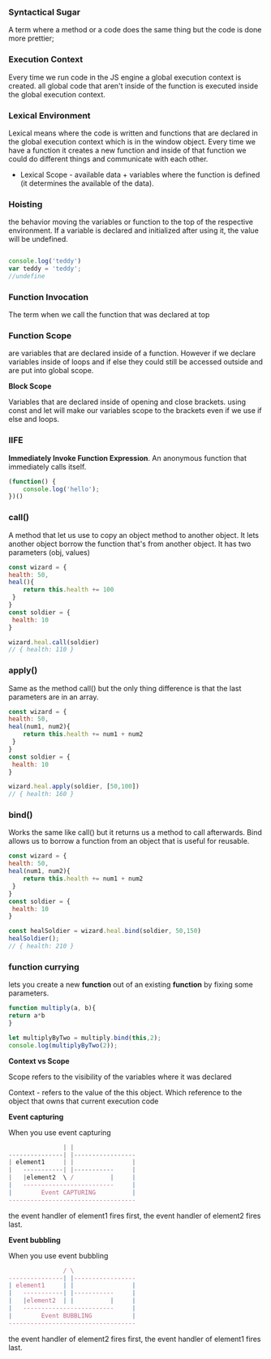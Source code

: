 

### Syntactical Sugar

A term where a method or a code does the same thing but the code is done more prettier;

### Execution Context

Every time we run code in the JS engine a global execution context is created. all global code that aren't inside of the function is executed inside the global execution context.

### Lexical Environment

Lexical means where the code is written and functions that are declared in the global execution context which is in the window object. Every time we have a function it creates a new function and inside of that function we could do different things and communicate with each other.

- Lexical Scope - available data + variables where the function is defined (it determines the available of the data).

### Hoisting

the behavior moving the variables or function to the top of the respective environment.  If a variable is declared and initialized after using it, the value will be undefined.

```js

console.log('teddy')
var teddy = 'teddy';
//undefine
```



### Function Invocation

The term when we call the function that was declared at top



### Function Scope

are variables that are declared inside of a function. However if we declare variables inside of loops and if else they could still be accessed outside and are put into global scope.

**Block Scope**

Variables that are declared inside of opening and close brackets. using const and let will make our variables scope to the brackets  even if we use if else and loops.

### IIFE

**Immediately Invoke Function Expression**. An anonymous function that immediately calls itself.

```js
(function() {
	console.log('hello');
})()
```

### call()

A method that let us use  to copy an object method to another object. It lets another object borrow the function that's from another object. It has two  parameters (obj, values)

```javascript
const wizard = {	
health: 50,
heal(){
	return this.health += 100
 }
}	
const soldier = {
 health: 10
}

wizard.heal.call(soldier)
// { health: 110 }

```

### apply()

Same as the method call() but the only thing difference is that the last parameters are in an array.

```javascript
const wizard = {	
health: 50,
heal(num1, num2){
	return this.health += num1 + num2
 }
}	
const soldier = {
 health: 10
}

wizard.heal.apply(soldier, [50,100])
// { health: 160 }
```

### bind()

Works the same like call() but it returns us a method to call afterwards. Bind allows us to borrow a function from an object that is useful for reusable.

```javascript
const wizard = {	
health: 50,
heal(num1, num2){
	return this.health += num1 + num2
 }
}	
const soldier = {
 health: 10
}

const healSoldier = wizard.heal.bind(soldier, 50,150)
healSoldier();
// { health: 210 }
```



### function currying

 lets you create a new **function** out of an existing **function** by fixing some parameters.

```javascript
function multiply(a, b){
return a*b
}

let multiplyByTwo = multiply.bind(this,2);
console.log(multiplyByTwo(2));
```



**Context vs Scope**

Scope refers to the visibility of the variables where it was declared 

Context - refers to the value of the this object. Which reference to the object that owns that current execution code



[Link]: https://stackoverflow.com/questions/4616694/what-is-event-bubbling-and-capturing

**Event capturing**

When you use event capturing

```js
               | |
---------------| |-----------------
| element1     | |                |
|   -----------| |-----------     |
|   |element2  \ /          |     |
|   -------------------------     |
|        Event CAPTURING          |
-----------------------------------
```

the event handler of element1 fires first, the event handler of element2 fires last.

**Event bubbling**

When you use event bubbling

```js
               / \
---------------| |-----------------
| element1     | |                |
|   -----------| |-----------     |
|   |element2  | |          |     |
|   -------------------------     |
|        Event BUBBLING           |
-----------------------------------
```

the event handler of element2 fires first, the event handler of element1 fires last.